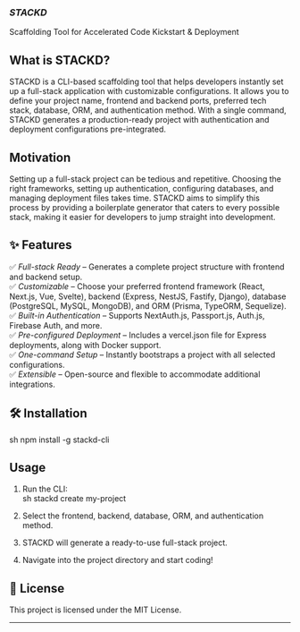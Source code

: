 ### *STACKD*  
Scaffolding Tool for Accelerated Code Kickstart & Deployment  

## What is STACKD?  
STACKD is a CLI-based scaffolding tool that helps developers instantly set up a full-stack application with customizable configurations. It allows you to define your project name, frontend and backend ports, preferred tech stack, database, ORM, and authentication method. With a single command, STACKD generates a production-ready project with authentication and deployment configurations pre-integrated.  

## Motivation  
Setting up a full-stack project can be tedious and repetitive. Choosing the right frameworks, setting up authentication, configuring databases, and managing deployment files takes time. STACKD aims to simplify this process by providing a boilerplate generator that caters to every possible stack, making it easier for developers to jump straight into development.  

## ✨ Features  
✅ *Full-stack Ready* – Generates a complete project structure with frontend and backend setup.  
✅ *Customizable* – Choose your preferred frontend framework (React, Next.js, Vue, Svelte), backend (Express, NestJS, Fastify, Django), database (PostgreSQL, MySQL, MongoDB), and ORM (Prisma, TypeORM, Sequelize).  
✅ *Built-in Authentication* – Supports NextAuth.js, Passport.js, Auth.js, Firebase Auth, and more.  
✅ *Pre-configured Deployment* – Includes a vercel.json file for Express deployments, along with Docker support.  
✅ *One-command Setup* – Instantly bootstraps a project with all selected configurations.  
✅ *Extensible* – Open-source and flexible to accommodate additional integrations.  

## 🛠 Installation  
sh
npm install -g stackd-cli
  

## Usage  
1. Run the CLI:  
   sh
   stackd create my-project
     
2. Select the frontend, backend, database, ORM, and authentication method.  
3. STACKD will generate a ready-to-use full-stack project.  
4. Navigate into the project directory and start coding!  

## 📜 License  
This project is licensed under the MIT License.  

---